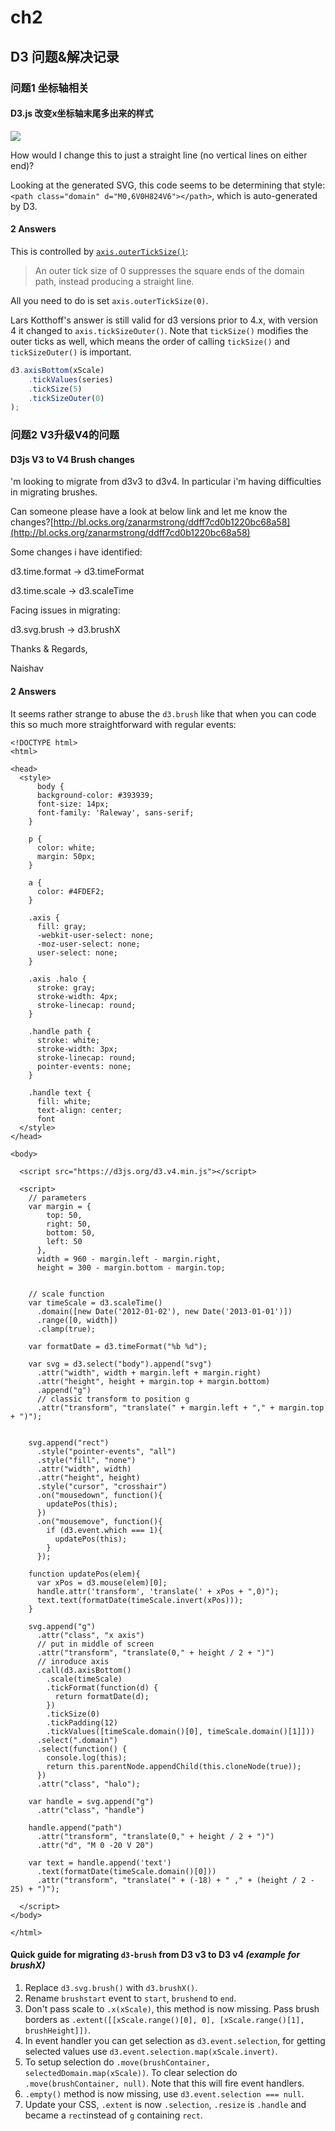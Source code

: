 # ch2



## D3 问题&解决记录

### 问题1 坐标轴相关

#### D3.js 改变x坐标轴末尾多出来的样式

![](http://ww1.sinaimg.cn/large/6f9f3683gy1g2lwz7kzw4j20ov05174h.jpg)

How would I change this to just a straight line \(no vertical lines on either end\)?

Looking at the generated SVG, this code seems to be determining that style: `<path class="domain" d="M0,6V0H824V6"></path>`, which is auto-generated by D3.

#### 2 Answers

This is controlled by [`axis.outerTickSize()`](https://github.com/mbostock/d3/wiki/SVG-Axes#outerTickSize):

> An outer tick size of 0 suppresses the square ends of the domain path, instead producing a straight line.

All you need to do is set `axis.outerTickSize(0)`.

Lars Kotthoff's answer is still valid for d3 versions prior to 4.x, with version 4 it changed to `axis.tickSizeOuter()`. Note that `tickSize()` modifies the outer ticks as well, which means the order of calling `tickSize()` and `tickSizeOuter()` is important.

```javascript
d3.axisBottom(xScale)
    .tickValues(series)
    .tickSize(5)
    .tickSizeOuter(0)
);
```

### 问题2 V3升级V4的问题

#### D3js V3 to V4 Brush changes

'm looking to migrate from d3v3 to d3v4. In particular i'm having difficulties in migrating brushes.

Can someone please have a look at below link and let me know the changes?[http://bl.ocks.org/zanarmstrong/ddff7cd0b1220bc68a58](http://bl.ocks.org/zanarmstrong/ddff7cd0b1220bc68a58)

Some changes i have identified:

d3.time.format -&gt; d3.timeFormat

d3.time.scale -&gt; d3.scaleTime

Facing issues in migrating:

d3.svg.brush -&gt; d3.brushX

Thanks & Regards,

Naishav

#### 2 Answers

It seems rather strange to abuse the `d3.brush` like that when you can code this so much more straightforward with regular events:

```markup
<!DOCTYPE html>
<html>

<head>
  <style>
      body {
      background-color: #393939;
      font-size: 14px;
      font-family: 'Raleway', sans-serif;
    }

    p {
      color: white;
      margin: 50px;
    }

    a {
      color: #4FDEF2;
    }

    .axis {
      fill: gray;
      -webkit-user-select: none;
      -moz-user-select: none;
      user-select: none;
    }

    .axis .halo {
      stroke: gray;
      stroke-width: 4px;
      stroke-linecap: round;
    }

    .handle path {
      stroke: white;
      stroke-width: 3px;
      stroke-linecap: round;
      pointer-events: none;
    }

    .handle text {
      fill: white;
      text-align: center;
      font
  </style>
</head>

<body>

  <script src="https://d3js.org/d3.v4.min.js"></script>

  <script>
    // parameters
    var margin = {
        top: 50,
        right: 50,
        bottom: 50,
        left: 50
      },
      width = 960 - margin.left - margin.right,
      height = 300 - margin.bottom - margin.top;


    // scale function
    var timeScale = d3.scaleTime()
      .domain([new Date('2012-01-02'), new Date('2013-01-01')])
      .range([0, width])
      .clamp(true);

    var formatDate = d3.timeFormat("%b %d");

    var svg = d3.select("body").append("svg")
      .attr("width", width + margin.left + margin.right)
      .attr("height", height + margin.top + margin.bottom)
      .append("g")
      // classic transform to position g
      .attr("transform", "translate(" + margin.left + "," + margin.top + ")");


    svg.append("rect")
      .style("pointer-events", "all")
      .style("fill", "none")
      .attr("width", width)
      .attr("height", height)
      .style("cursor", "crosshair")
      .on("mousedown", function(){
        updatePos(this);
      })
      .on("mousemove", function(){
        if (d3.event.which === 1){
          updatePos(this);
        }
      });

    function updatePos(elem){
      var xPos = d3.mouse(elem)[0];
      handle.attr('transform', 'translate(' + xPos + ",0)");
      text.text(formatDate(timeScale.invert(xPos)));
    }

    svg.append("g")
      .attr("class", "x axis")
      // put in middle of screen
      .attr("transform", "translate(0," + height / 2 + ")")
      // inroduce axis
      .call(d3.axisBottom()
        .scale(timeScale)
        .tickFormat(function(d) {
          return formatDate(d);
        })
        .tickSize(0)
        .tickPadding(12)
        .tickValues([timeScale.domain()[0], timeScale.domain()[1]]))
      .select(".domain")
      .select(function() {
        console.log(this);
        return this.parentNode.appendChild(this.cloneNode(true));
      })
      .attr("class", "halo");

    var handle = svg.append("g")
      .attr("class", "handle")

    handle.append("path")
      .attr("transform", "translate(0," + height / 2 + ")")
      .attr("d", "M 0 -20 V 20")

    var text = handle.append('text')
      .text(formatDate(timeScale.domain()[0]))
      .attr("transform", "translate(" + (-18) + " ," + (height / 2 - 25) + ")");

  </script>
</body>

</html>
```

#### Quick guide for migrating `d3-brush` from D3 v3 to D3 v4 _\(example for brushX\)_

1. Replace `d3.svg.brush()` with `d3.brushX()`.
2. Rename `brushstart` event to `start`, `brushend` to `end`.
3. Don't pass scale to `.x(xScale)`, this method is now missing. Pass brush borders as `.extent([[xScale.range()[0], 0], [xScale.range()[1], brushHeight]])`.
4. In event handler you can get selection as `d3.event.selection`, for getting selected values use `d3.event.selection.map(xScale.invert)`.
5. To setup selection do `.move(brushContainer, selectedDomain.map(xScale))`. To clear selection do `.move(brushContainer, null)`. Note that this will fire event handlers.
6. `.empty()` method is now missing, use `d3.event.selection === null`.
7. Update your CSS, `.extent` is now `.selection`, `.resize` is `.handle` and became a `rect`instead of `g` containing `rect`.


